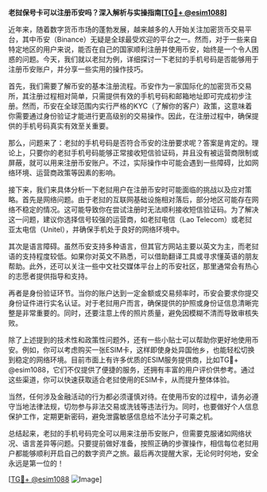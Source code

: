 **老挝保号卡可以注册币安吗？深入解析与实操指南[[TG💪+ @esim1088](https://t.me/s/esim1088)]**

近年来，随着数字货币市场的蓬勃发展，越来越多的人开始关注加密货币交易平台，其中币安（Binance）无疑是全球最受欢迎的平台之一。然而，对于一些来自特定地区的用户来说，能否在自己的国家顺利注册并使用币安，始终是一个令人困惑的问题。今天，我们就以老挝为例，详细探讨一下老挝的手机号码是否能够用于注册币安账户，并分享一些实用的操作技巧。

首先，我们需要了解币安的基本注册流程。币安作为一家国际化的加密货币交易所，其注册过程相对简单，只需提供有效的手机号码和邮箱地址即可完成初步注册。然而，币安在全球范围内实行严格的KYC（了解你的客户）政策，这意味着你需要通过身份验证才能进行更高级别的交易操作。因此，在注册过程中，确保提供的手机号码真实有效至关重要。

那么，问题来了：老挝的手机号码是否符合币安的注册要求呢？答案是肯定的。理论上，只要你的老挝手机号码能够正常接收短信验证码，并且没有被运营商限制或屏蔽，就可以用来注册币安账户。不过，实际操作中可能会遇到一些障碍，比如网络环境、运营商政策等因素的影响。

接下来，我们来具体分析一下老挝用户在注册币安时可能面临的挑战以及应对策略。首先是网络问题。由于老挝的互联网基础设施相对落后，部分地区可能存在网络不稳定的情况。这可能导致你在尝试注册时无法顺利接收短信验证码。为了解决这一问题，建议你选择信号较强的运营商，如老挝电信（Lao Telecom）或老挝亚太电信（Unitel），并确保手机处于良好的网络环境中。

其次是语言障碍。虽然币安支持多种语言，但其官方网站主要以英文为主，而老挝语的支持程度较低。如果你对英文不熟悉，可以借助翻译工具或寻求懂英语的朋友帮助。此外，还可以关注一些中文社交媒体平台上的币安社区，那里通常会有热心的志愿者提供指导和支持。

再者是身份验证环节。当你的账户达到一定金额或交易频率时，币安会要求你提交身份证件进行实名认证。对于老挝用户而言，确保提供的护照或身份证信息清晰完整是非常重要的。同时，还要注意上传的照片质量，避免因模糊不清而导致审核失败。

除了上述提到的技术性和政策性问题外，还有一些小贴士可以帮助你更好地使用币安。例如，你可以考虑购买一张ESIM卡，这样即使身处异国他乡，也能轻松切换到稳定的网络环境。目前市面上有许多优质的ESIM服务提供商，比如TG💪+ @esim1088，它们不仅提供了便捷的服务，还拥有丰富的用户评价供参考。通过这些渠道，你可以快速获取适合老挝使用的ESIM卡，从而提升整体体验。

当然，任何涉及金融活动的行为都必须谨慎对待。在使用币安的过程中，请务必遵守当地法律法规，切勿参与非法交易或洗钱等违法行为。同时，也要做好个人信息保护工作，定期更新密码，避免泄露敏感信息给不法分子可乘之机。

总结起来，老挝的手机号码完全可以用来注册币安账户，但需要克服诸如网络状况、语言差异等问题。只要提前做好准备，按照正确的步骤操作，相信每位老挝用户都能够顺利开启自己的数字资产之旅。最后再次提醒大家，无论何时何地，安全永远是第一位的！

[[TG💪+ @esim1088](https://t.me/s/esim1088) ![Image](https://i.postimg.cc/4NQfJmqS/Snipaste-2025-05-13-00-14-12.png)]
